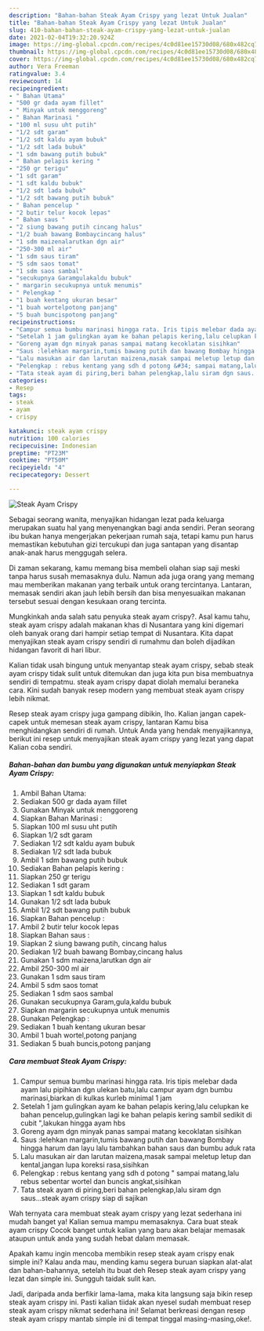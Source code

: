 ```yaml
---
description: "Bahan-bahan Steak Ayam Crispy yang lezat Untuk Jualan"
title: "Bahan-bahan Steak Ayam Crispy yang lezat Untuk Jualan"
slug: 410-bahan-bahan-steak-ayam-crispy-yang-lezat-untuk-jualan
date: 2021-02-04T19:32:20.924Z
image: https://img-global.cpcdn.com/recipes/4c0d81ee15730d08/680x482cq70/steak-ayam-crispy-foto-resep-utama.jpg
thumbnail: https://img-global.cpcdn.com/recipes/4c0d81ee15730d08/680x482cq70/steak-ayam-crispy-foto-resep-utama.jpg
cover: https://img-global.cpcdn.com/recipes/4c0d81ee15730d08/680x482cq70/steak-ayam-crispy-foto-resep-utama.jpg
author: Vera Freeman
ratingvalue: 3.4
reviewcount: 14
recipeingredient:
- " Bahan Utama"
- "500 gr dada ayam fillet"
- " Minyak untuk menggoreng"
- " Bahan Marinasi "
- "100 ml susu uht putih"
- "1/2 sdt garam"
- "1/2 sdt kaldu ayam bubuk"
- "1/2 sdt lada bubuk"
- "1 sdm bawang putih bubuk"
- " Bahan pelapis kering "
- "250 gr terigu"
- "1 sdt garam"
- "1 sdt kaldu bubuk"
- "1/2 sdt lada bubuk"
- "1/2 sdt bawang putih bubuk"
- " Bahan pencelup "
- "2 butir telur kocok lepas"
- " Bahan saus "
- "2 siung bawang putih cincang halus"
- "1/2 buah bawang Bombaycincang halus"
- "1 sdm maizenalarutkan dgn air"
- "250-300 ml air"
- "1 sdm saus tiram"
- "5 sdm saos tomat"
- "1 sdm saos sambal"
- "secukupnya Garamgulakaldu bubuk"
- " margarin secukupnya untuk menumis"
- " Pelengkap "
- "1 buah kentang ukuran besar"
- "1 buah wortelpotong panjang"
- "5 buah buncispotong panjang"
recipeinstructions:
- "Campur semua bumbu marinasi hingga rata. Iris tipis melebar dada ayam lalu pipihkan dgn ulekan batu,lalu campur ayam dgn bumbu marinasi,biarkan di kulkas kurleb minimal 1 jam"
- "Setelah 1 jam gulingkan ayam ke bahan pelapis kering,lalu celupkan ke bahan pencelup,gulingkan lagi ke bahan pelapis kering sambil sedikit di cubit &#34;,lakukan hingga ayam hbs"
- "Goreng ayam dgn minyak panas sampai matang kecoklatan sisihkan"
- "Saus :lelehkan margarin,tumis bawang putih dan bawang Bombay hingga harum dan layu lalu tambahkan bahan saus dan bumbu aduk rata"
- "Lalu masukan air dan larutan maizena,masak sampai meletup letup dan kental,jangan lupa koreksi rasa,sisihkan"
- "Pelengkap : rebus kentang yang sdh d potong &#34; sampai matang,lalu rebus sebentar wortel dan buncis angkat,sisihkan"
- "Tata steak ayam di piring,beri bahan pelengkap,lalu siram dgn saus...steak ayam crispy siap di sajikan"
categories:
- Resep
tags:
- steak
- ayam
- crispy

katakunci: steak ayam crispy 
nutrition: 100 calories
recipecuisine: Indonesian
preptime: "PT23M"
cooktime: "PT50M"
recipeyield: "4"
recipecategory: Dessert

---
```



![Steak Ayam Crispy](https://img-global.cpcdn.com/recipes/4c0d81ee15730d08/680x482cq70/steak-ayam-crispy-foto-resep-utama.jpg)

Sebagai seorang wanita, menyajikan hidangan lezat pada keluarga merupakan suatu hal yang menyenangkan bagi anda sendiri. Peran seorang ibu bukan hanya mengerjakan pekerjaan rumah saja, tetapi kamu pun harus memastikan kebutuhan gizi tercukupi dan juga santapan yang disantap anak-anak harus menggugah selera.

Di zaman  sekarang, kamu memang bisa membeli olahan siap saji meski tanpa harus susah memasaknya dulu. Namun ada juga orang yang memang mau memberikan makanan yang terbaik untuk orang tercintanya. Lantaran, memasak sendiri akan jauh lebih bersih dan bisa menyesuaikan makanan tersebut sesuai dengan kesukaan orang tercinta. 



Mungkinkah anda salah satu penyuka steak ayam crispy?. Asal kamu tahu, steak ayam crispy adalah makanan khas di Nusantara yang kini digemari oleh banyak orang dari hampir setiap tempat di Nusantara. Kita dapat menyajikan steak ayam crispy sendiri di rumahmu dan boleh dijadikan hidangan favorit di hari libur.

Kalian tidak usah bingung untuk menyantap steak ayam crispy, sebab steak ayam crispy tidak sulit untuk ditemukan dan juga kita pun bisa membuatnya sendiri di tempatmu. steak ayam crispy dapat diolah memalui beraneka cara. Kini sudah banyak resep modern yang membuat steak ayam crispy lebih nikmat.

Resep steak ayam crispy juga gampang dibikin, lho. Kalian jangan capek-capek untuk memesan steak ayam crispy, lantaran Kamu bisa menghidangkan sendiri di rumah. Untuk Anda yang hendak menyajikannya, berikut ini resep untuk menyajikan steak ayam crispy yang lezat yang dapat Kalian coba sendiri.

<!--inarticleads1-->

##### Bahan-bahan dan bumbu yang digunakan untuk menyiapkan Steak Ayam Crispy:

1. Ambil  Bahan Utama:
1. Sediakan 500 gr dada ayam fillet
1. Gunakan  Minyak untuk menggoreng
1. Siapkan  Bahan Marinasi :
1. Siapkan 100 ml susu uht putih
1. Siapkan 1/2 sdt garam
1. Sediakan 1/2 sdt kaldu ayam bubuk
1. Sediakan 1/2 sdt lada bubuk
1. Ambil 1 sdm bawang putih bubuk
1. Sediakan  Bahan pelapis kering :
1. Siapkan 250 gr terigu
1. Sediakan 1 sdt garam
1. Siapkan 1 sdt kaldu bubuk
1. Gunakan 1/2 sdt lada bubuk
1. Ambil 1/2 sdt bawang putih bubuk
1. Siapkan  Bahan pencelup :
1. Ambil 2 butir telur kocok lepas
1. Siapkan  Bahan saus :
1. Siapkan 2 siung bawang putih, cincang halus
1. Sediakan 1/2 buah bawang Bombay,cincang halus
1. Gunakan 1 sdm maizena,larutkan dgn air
1. Ambil 250-300 ml air
1. Gunakan 1 sdm saus tiram
1. Ambil 5 sdm saos tomat
1. Sediakan 1 sdm saos sambal
1. Gunakan secukupnya Garam,gula,kaldu bubuk
1. Siapkan  margarin secukupnya untuk menumis
1. Gunakan  Pelengkap :
1. Sediakan 1 buah kentang ukuran besar
1. Ambil 1 buah wortel,potong panjang
1. Sediakan 5 buah buncis,potong panjang




<!--inarticleads2-->

##### Cara membuat Steak Ayam Crispy:

1. Campur semua bumbu marinasi hingga rata. Iris tipis melebar dada ayam lalu pipihkan dgn ulekan batu,lalu campur ayam dgn bumbu marinasi,biarkan di kulkas kurleb minimal 1 jam
1. Setelah 1 jam gulingkan ayam ke bahan pelapis kering,lalu celupkan ke bahan pencelup,gulingkan lagi ke bahan pelapis kering sambil sedikit di cubit &#34;,lakukan hingga ayam hbs
1. Goreng ayam dgn minyak panas sampai matang kecoklatan sisihkan
1. Saus :lelehkan margarin,tumis bawang putih dan bawang Bombay hingga harum dan layu lalu tambahkan bahan saus dan bumbu aduk rata
1. Lalu masukan air dan larutan maizena,masak sampai meletup letup dan kental,jangan lupa koreksi rasa,sisihkan
1. Pelengkap : rebus kentang yang sdh d potong &#34; sampai matang,lalu rebus sebentar wortel dan buncis angkat,sisihkan
1. Tata steak ayam di piring,beri bahan pelengkap,lalu siram dgn saus...steak ayam crispy siap di sajikan




Wah ternyata cara membuat steak ayam crispy yang lezat sederhana ini mudah banget ya! Kalian semua mampu memasaknya. Cara buat steak ayam crispy Cocok banget untuk kalian yang baru akan belajar memasak ataupun untuk anda yang sudah hebat dalam memasak.

Apakah kamu ingin mencoba membikin resep steak ayam crispy enak simple ini? Kalau anda mau, mending kamu segera buruan siapkan alat-alat dan bahan-bahannya, setelah itu buat deh Resep steak ayam crispy yang lezat dan simple ini. Sungguh taidak sulit kan. 

Jadi, daripada anda berfikir lama-lama, maka kita langsung saja bikin resep steak ayam crispy ini. Pasti kalian tiidak akan nyesel sudah membuat resep steak ayam crispy nikmat sederhana ini! Selamat berkreasi dengan resep steak ayam crispy mantab simple ini di tempat tinggal masing-masing,oke!.

